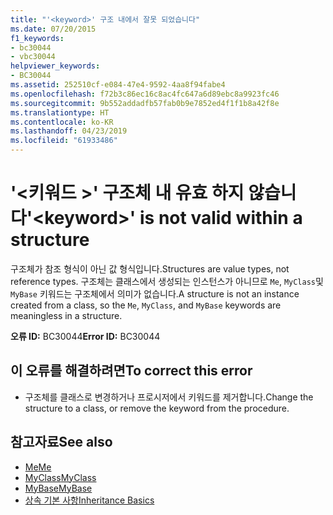 ```yaml
---
title: "'<keyword>' 구조 내에서 잘못 되었습니다"
ms.date: 07/20/2015
f1_keywords:
- bc30044
- vbc30044
helpviewer_keywords:
- BC30044
ms.assetid: 252510cf-e084-47e4-9592-4aa8f94fabe4
ms.openlocfilehash: f72b3c86ec16c8ac4fc647a6d89ebc8a9923fc46
ms.sourcegitcommit: 9b552addadfb57fab0b9e7852ed4f1f1b8a42f8e
ms.translationtype: HT
ms.contentlocale: ko-KR
ms.lasthandoff: 04/23/2019
ms.locfileid: "61933486"
---
```

# <a name="keyword-is-not-valid-within-a-structure"></a><span data-ttu-id="8e275-102">'\<키워드 >' 구조체 내 유효 하지 않습니다</span><span class="sxs-lookup"><span data-stu-id="8e275-102">'\<keyword>' is not valid within a structure</span></span>
<span data-ttu-id="8e275-103">구조체가 참조 형식이 아닌 값 형식입니다.</span><span class="sxs-lookup"><span data-stu-id="8e275-103">Structures are value types, not reference types.</span></span> <span data-ttu-id="8e275-104">구조체는 클래스에서 생성되는 인스턴스가 아니므로 `Me`, `MyClass`및 `MyBase` 키워드는 구조체에서 의미가 없습니다.</span><span class="sxs-lookup"><span data-stu-id="8e275-104">A structure is not an instance created from a class, so the `Me`, `MyClass`, and `MyBase` keywords are meaningless in a structure.</span></span>  
  
 <span data-ttu-id="8e275-105">**오류 ID:** BC30044</span><span class="sxs-lookup"><span data-stu-id="8e275-105">**Error ID:** BC30044</span></span>  
  
## <a name="to-correct-this-error"></a><span data-ttu-id="8e275-106">이 오류를 해결하려면</span><span class="sxs-lookup"><span data-stu-id="8e275-106">To correct this error</span></span>  
  
- <span data-ttu-id="8e275-107">구조체를 클래스로 변경하거나 프로시저에서 키워드를 제거합니다.</span><span class="sxs-lookup"><span data-stu-id="8e275-107">Change the structure to a class, or remove the keyword from the procedure.</span></span>  
  
## <a name="see-also"></a><span data-ttu-id="8e275-108">참고자료</span><span class="sxs-lookup"><span data-stu-id="8e275-108">See also</span></span>

- [<span data-ttu-id="8e275-109">Me</span><span class="sxs-lookup"><span data-stu-id="8e275-109">Me</span></span>](~/docs/visual-basic/programming-guide/program-structure/me-my-mybase-and-myclass.md#me)
- [<span data-ttu-id="8e275-110">MyClass</span><span class="sxs-lookup"><span data-stu-id="8e275-110">MyClass</span></span>](~/docs/visual-basic/programming-guide/program-structure/me-my-mybase-and-myclass.md#myclass)
- [<span data-ttu-id="8e275-111">MyBase</span><span class="sxs-lookup"><span data-stu-id="8e275-111">MyBase</span></span>](~/docs/visual-basic/programming-guide/program-structure/me-my-mybase-and-myclass.md#mybase)
- [<span data-ttu-id="8e275-112">상속 기본 사항</span><span class="sxs-lookup"><span data-stu-id="8e275-112">Inheritance Basics</span></span>](../../visual-basic/programming-guide/language-features/objects-and-classes/inheritance-basics.md)
